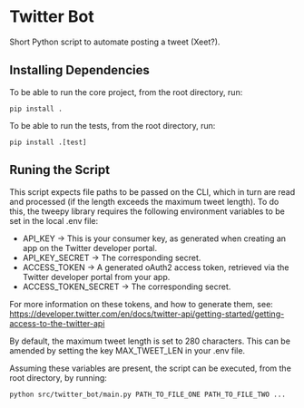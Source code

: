 # Twitter Bot
Short Python script to automate posting a tweet (Xeet?).

## Installing Dependencies
To be able to run the core project, from the root directory, run:
```
pip install .
```

To be able to run the tests, from the root directory, run:
```
pip install .[test]
```

## Runing the Script
This script expects file paths to be passed on the CLI, which in turn are read and processed (if the length exceeds the maximum tweet length). To do this, the tweepy library requires the following environment variables to be set in the local .env file:

- API_KEY -> This is your consumer key, as generated when creating an app on the Twitter developer portal.
- API_KEY_SECRET -> The corresponding secret. 
- ACCESS_TOKEN -> A generated oAuth2 access token, retrieved via the Twitter developer portal from your app.
- ACCESS_TOKEN_SECRET -> The corresponding secret.

For more information on these tokens, and how to generate them, see: https://developer.twitter.com/en/docs/twitter-api/getting-started/getting-access-to-the-twitter-api

By default, the maximum tweet length is set to 280 characters. This can be amended by setting the key MAX_TWEET_LEN in your .env file. 

Assuming these variables are present, the script can be executed, from the root directory, by running: 
```
python src/twitter_bot/main.py PATH_TO_FILE_ONE PATH_TO_FILE_TWO ...
```